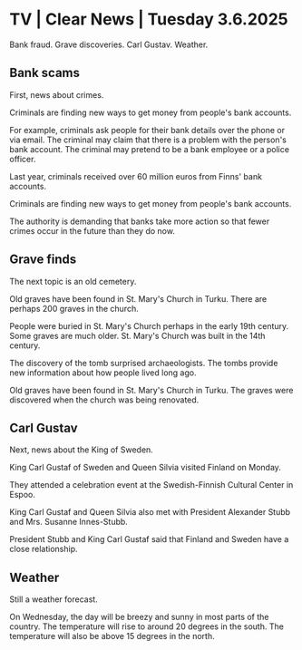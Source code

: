 # TV | Clear News | Tuesday 3.6.2025

Bank fraud. Grave discoveries. Carl Gustav. Weather.

## Bank scams

First, news about crimes.

Criminals are finding new ways to get money from people's bank accounts.

For example, criminals ask people for their bank details over the phone or via email. The criminal may claim that there is a problem with the person's bank account. The criminal may pretend to be a bank employee or a police officer.

Last year, criminals received over 60 million euros from Finns' bank accounts.

Criminals are finding new ways to get money from people's bank accounts.

The authority is demanding that banks take more action so that fewer crimes occur in the future than they do now.

## Grave finds

The next topic is an old cemetery.

Old graves have been found in St. Mary's Church in Turku. There are perhaps 200 graves in the church.

People were buried in St. Mary's Church perhaps in the early 19th century. Some graves are much older. St. Mary's Church was built in the 14th century.

The discovery of the tomb surprised archaeologists. The tombs provide new information about how people lived long ago.

Old graves have been found in St. Mary's Church in Turku. The graves were discovered when the church was being renovated.

## Carl Gustav

Next, news about the King of Sweden.

King Carl Gustaf of Sweden and Queen Silvia visited Finland on Monday.

They attended a celebration event at the Swedish-Finnish Cultural Center in Espoo.

King Carl Gustaf and Queen Silvia also met with President Alexander Stubb and Mrs. Susanne Innes-Stubb.

President Stubb and King Carl Gustaf said that Finland and Sweden have a close relationship.

## Weather

Still a weather forecast.

On Wednesday, the day will be breezy and sunny in most parts of the country. The temperature will rise to around 20 degrees in the south. The temperature will also be above 15 degrees in the north.

